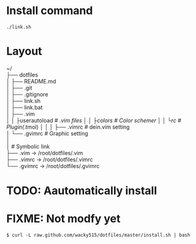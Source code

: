 # Install command
`./link.sh`

# Layout
~/  
├── dotfiles  
│    ├── README.md  
│    ├── .git  
│    ├── .gitignore  
│    ├── link.sh  
│    ├── link.bat  
│    ├── .vim  
│    │     ├userautoload     # *.vim files
│    │     ├colors           # Color schemer
│    │     └rc               # Plugin(*.tmol)
│    │
│    ├── .vimrc             # dein.vim setting  
│    └── .gvimrc            # Graphic setting  
│  
│     # Symbolic link  
├── .vim -&gt; /root/dotfiles/.vim  
├── .vimrc -&gt; /root/dotfiles/.vimrc  
└── .gvimrc -&gt; /root/dotfiles/.gvimrc  

# TODO: Aautomatically install

# FIXME: Not modfy yet
`$ curl -L raw.github.com/wacky515/dotfiles/master/install.sh | bash`
